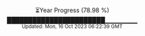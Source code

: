 <p align="center">
⏳Year Progress (78.98 %) <br>
███████████████████████▁▁▁▁▁▁▁ <br>
<sub>Updated: Mon, 16 Oct 2023 06:22:39 GMT</sub>
</p>

